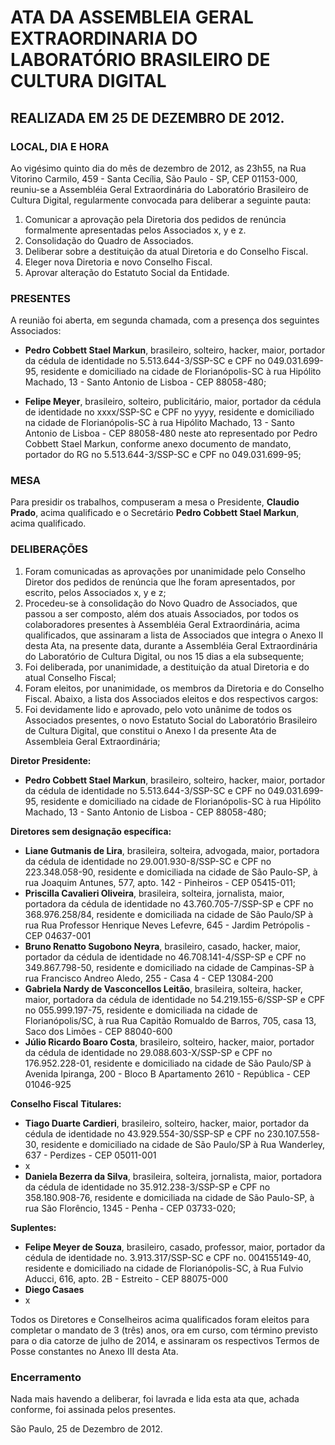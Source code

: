 # ATA DA ASSEMBLEIA GERAL EXTRAORDINARIA DO LABORATÓRIO BRASILEIRO DE CULTURA DIGITAL
## REALIZADA EM 25 DE DEZEMBRO DE 2012.

### LOCAL, DIA E HORA
Ao vigésimo quinto dia do mês de dezembro de 2012, as 23h55, na Rua Vitorino Carmilo, 459 - Santa Cecília, São Paulo - SP, CEP 01153-000, reuniu-se a Assembléia Geral Extraordinária do Laboratório Brasileiro de Cultura Digital, regularmente convocada para deliberar a seguinte pauta:

1. Comunicar a aprovação pela Diretoria dos pedidos de renúncia formalmente apresentadas pelos Associados x, y e z.
2. Consolidação do Quadro de Associados.
3. Deliberar sobre a destituição da atual Diretoria e do Conselho Fiscal.
4. Eleger nova Diretoria e novo Conselho Fiscal.
5. Aprovar alteração do Estatuto Social da Entidade.

### PRESENTES
A reunião foi aberta, em segunda chamada, com a presença dos seguintes Associados:

* **Pedro Cobbett Stael Markun**, brasileiro, solteiro, hacker, maior, portador da cédula de identidade no 5.513.644-3/SSP-SC e CPF no 049.031.699-95, residente e domiciliado na cidade de Florianópolis-SC à rua Hipólito Machado, 13 - Santo Antonio de Lisboa - CEP 88058-480;

* **Felipe Meyer**, brasileiro, solteiro, publicitário, maior, portador da cédula de identidade no xxxx/SSP-SC e CPF no yyyy, residente e domiciliado na cidade de Florianópolis-SC à rua Hipólito Machado, 13 - Santo Antonio de Lisboa - CEP 88058-480 neste ato representado por Pedro Cobbett Stael Markun, conforme anexo documento de mandato, portador do RG no 5.513.644-3/SSP-SC e CPF no 049.031.699-95;

### MESA
Para presidir os trabalhos, compuseram a mesa o Presidente, **Claudio Prado**, acima qualificado e o Secretário **Pedro Cobbett Stael Markun**, acima qualificado.

### DELIBERAÇÕES

1. Foram comunicadas as aprovações por unanimidade pelo Conselho Diretor dos pedidos de renúncia que lhe foram apresentados, por escrito, pelos Associados x, y e z;
2. Procedeu-se à consolidação do Novo Quadro de Associados, que passou a ser composto, além dos atuais Associados, por todos os colaboradores presentes à Assembléia Geral Extraordinária, acima qualificados, que assinaram a lista de Associados que integra o Anexo II desta Ata, na presente data, durante a Assembléia Geral Extraordinária do Laboratório de Cultura Digital, ou nos 15 dias a ela subsequente;
3. Foi deliberada, por unanimidade, a destituição da atual Diretoria e do atual Conselho Fiscal;
4. Foram eleitos, por unanimidade, os membros da Diretoria e do Conselho Fiscal. Abaixo, a lista dos Associados eleitos e dos respectivos cargos:
5. Foi devidamente lido e aprovado, pelo voto unânime de todos os Associados presentes, o novo Estatuto Social do Laboratório Brasileiro de Cultura Digital, que constitui o Anexo I da presente Ata de Assembleia Geral Extraordinária;

**Diretor Presidente:**

* **Pedro Cobbett Stael Markun**, brasileiro, solteiro, hacker, maior, portador da cédula de identidade no 5.513.644-3/SSP-SC e CPF no 049.031.699-95, residente e domiciliado na cidade de Florianópolis-SC à rua Hipólito Machado, 13 - Santo Antonio de Lisboa - CEP 88058-480;

**Diretores sem designação específica:**

* **Liane Gutmanis de Lira**, brasileira, solteira, advogada, maior, portadora da cédula de identidade no 29.001.930-8/SSP-SC e CPF no 223.348.058-90, residente e domiciliada na cidade de São Paulo-SP, à rua Joaquim Antunes, 577, apto. 142 - Pinheiros - CEP 05415-011;
* **Priscilla Cavalieri Oliveira**, brasileira, solteira, jornalista, maior, portadora da cédula de identidade no 43.760.705-7/SSP-SP e CPF no 368.976.258/84, residente e domiciliada na cidade de São Paulo/SP à rua Rua Professor Henrique Neves Lefevre, 645 - Jardim Petrópolis - CEP 04637-001
* **Bruno Renatto Sugobono Neyra**, brasileiro, casado, hacker, maior, portador da cédula de identidade no 46.708.141-4/SSP-SP e CPF no 349.867.798-50, residente e domiciliado na cidade de Campinas-SP à rua Francisco Andreo Aledo, 255 - Casa 4 - CEP 13084-200
* **Gabriela Nardy de Vasconcellos Leitão**, brasileira, solteira, hacker, maior, portadora da cédula de identidade no 54.219.155-6/SSP-SP e CPF no 055.999.197-75, residente e domiciliada na cidade de Florianópolis/SC, à rua Rua Capitão Romualdo de Barros, 705, casa 13, Saco dos Limões - CEP 88040-600
* **Júlio Ricardo Boaro Costa**, brasileiro, solteiro, hacker, maior, portador da cédula de identidade no 29.088.603-X/SSP-SP e CPF no 176.952.228-01, residente e domiciliado na cidade de São Paulo/SP à Avenida Ipiranga, 200 - Bloco B Apartamento 2610 - República - CEP 01046-925

**Conselho Fiscal**
**Titulares:**
* **Tiago Duarte Cardieri**, brasileiro, solteiro, hacker, maior, portador da cédula de identidade no 43.929.554-30/SSP-SP e CPF no 230.107.558-30, residente e domiciliado na cidade de São Paulo/SP à Rua Wanderley, 637 - Perdizes - CEP 05011-001
* x
* **Daniela Bezerra da Silva**, brasileira, solteira, jornalista, maior, portadora da cédula de identidade no 35.912.238-3/SSP-SP e CPF no 358.180.908-76, residente e domiciliada na cidade de São Paulo-SP, à rua São Florêncio, 1345 - Penha - CEP 03733-020;

**Suplentes:**
* **Felipe Meyer de Souza**, brasileiro, casado, professor, maior, portador da cédula de identidade no. 3.913.317/SSP-SC e CPF no. 004155149-40, residente e domiciliado na cidade de Florianópolis-SC, à Rua Fulvio Aducci, 616, apto. 2B - Estreito - CEP 88075-000
* **Diego Casaes**
* x

Todos os Diretores e Conselheiros acima qualificados foram eleitos para completar o mandato de 3 (três) anos, ora em curso, com término previsto para o dia catorze de julho de 2014, e assinaram os respectivos Termos de Posse constantes no Anexo III desta Ata.

### Encerramento

Nada mais havendo a deliberar, foi lavrada e lida esta ata que, achada conforme, foi assinada pelos presentes.

São Paulo, 25 de Dezembro de 2012.
